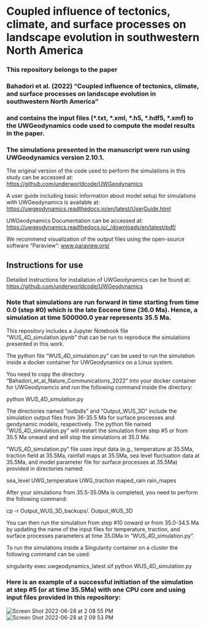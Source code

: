 # Coupled influence of tectonics, climate, and surface processes on landscape evolution in southwestern North America

### This repository belongs to the paper

### Bahadori et al. (2022) “Coupled influence of tectonics, climate, and surface processes on landscape evolution in southwestern North America”

### and contains the input files (*.txt, *.xml, *.h5, *.hdf5, *.xmf) to the UWGeodynamics code used to compute the model results in the paper.

### The simulations presented in the manuscript were run using UWGeodynamics version 2.10.1.

The original version of the code used to perform the simulations in this study can be accessed at: 
https://github.com/underworldcode/UWGeodynamics

A user guide including basic information about model setup for simulations with UWGeodynamics is available at:   https://uwgeodynamics.readthedocs.io/en/latest/UserGuide.html

UWGeodynamics Documentation can be accessed at: https://uwgeodynamics.readthedocs.io/_/downloads/en/latest/pdf/

We recommend visualization of the output files using the open-source software “Paraview”: www.paraview.org/

## Instructions for use

Detailed instructions for installation of UWGeodynamics can be found at:  
https://github.com/underworldcode/UWGeodynamics

### Note that simulations are run forward in time starting from time 0.0 (step #0) which is the late Eocene time (36.0 Ma). Hence, a simulation at time 500000.0 year represents 35.5 Ma.

This repository includes a Jupyter Notebook file “WUS_4D_simulation.ipynb” that can be run to reproduce the simulations presented in this work. 

The python file “WUS_4D_simulation.py” can be used to run the simulation inside a docker container for UWGeodynamics on a Linux system.

You need to copy the directory “Bahadori_et_al_Nature_Communications_2022” into your docker container for UWGeodynamcis and run the following command inside the directory:

python WUS_4D_simulation.py

The directories named “outbdls” and “Output_WUS_3D” include the simulation output files from 36-35.5 Ma for surface processes and geodynamic models, respectively. The python file named “WUS_4D_simulation.py” will restart the simulation from step #5 or from 35.5 Ma onward and will stop the simulations at 35.0 Ma. 

“WUS_4D_simulation.py” file uses input data (e.g., temperature at 35.5Ma, traction field at 35.5Ma, rainfall maps at 35.5Ma, sea level fluctuation data at 35.5Ma, and model parameter file for surface processes at 35.5Ma) provided in directories named:

sea_level
UWG_temperature 
UWG_traction 
maped_rain
rain_mapes

After your simulations from 35.5-35.0Ma is completed, you need to perform the following command:

cp -r Output_WUS_3D_backups/. Output_WUS_3D

You can then run the simulation from step #10 onward or from 35.0-34.5 Ma by updating the name of the input files for temperature, traction, and surface processes parameters at time 35.0Ma in “WUS_4D_simulation.py”.

To run the simulations inside a Singularity container on a cluster the following command can be used:

singularity exec uwgeodynamics_latest.sif python WUS_4D_simulation.py

### Here is an example of a successful initiation of the simulation at step #5 (or at time 35.5Ma) with one CPU core and using input files provided in this repository: 

![Screen Shot 2022-06-28 at 2 08 55 PM](https://user-images.githubusercontent.com/54119695/176306825-7faca797-7f6c-4d2d-a2fa-19015aa35803.png)
![Screen Shot 2022-06-28 at 2 09 53 PM](https://user-images.githubusercontent.com/54119695/176306915-3817853d-6c2f-4f50-a367-a846d9551cb9.png)
